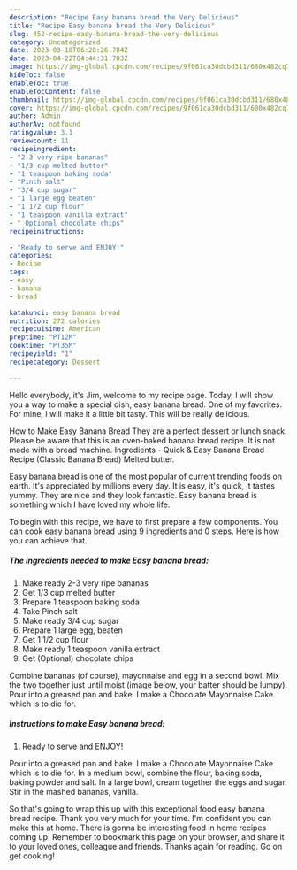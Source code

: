 ```yaml
---
description: "Recipe Easy banana bread the Very Delicious"
title: "Recipe Easy banana bread the Very Delicious"
slug: 452-recipe-easy-banana-bread-the-very-delicious
category: Uncategorized
date: 2023-03-18T06:28:26.784Z
date: 2023-04-22T04:44:31.703Z
image: https://img-global.cpcdn.com/recipes/9f061ca30dcbd311/680x482cq70/easy-banana-bread-recipe-main-photo.jpg
hideToc: false
enableToc: true
enableTocContent: false
thumbnail: https://img-global.cpcdn.com/recipes/9f061ca30dcbd311/680x482cq70/easy-banana-bread-recipe-main-photo.jpg
cover: https://img-global.cpcdn.com/recipes/9f061ca30dcbd311/680x482cq70/easy-banana-bread-recipe-main-photo.jpg
author: Admin
authorAv: notfound
ratingvalue: 3.1
reviewcount: 11
recipeingredient:
- "2-3 very ripe bananas"
- "1/3 cup melted butter"
- "1 teaspoon baking soda"
- "Pinch salt"
- "3/4 cup sugar"
- "1 large egg beaten"
- "1 1/2 cup flour"
- "1 teaspoon vanilla extract"
- " Optional chocolate chips"
recipeinstructions:

- "Ready to serve and ENJOY!"
categories:
- Recipe
tags:
- easy
- banana
- bread

katakunci: easy banana bread 
nutrition: 272 calories
recipecuisine: American
preptime: "PT12M"
cooktime: "PT35M"
recipeyield: "1"
recipecategory: Dessert

---
```



Hello everybody, it's Jim, welcome to my recipe page. Today, I will show you a way to make a special dish, easy banana bread. One of my favorites. For mine, I will make it a little bit tasty. This will be really delicious.

How to Make Easy Banana Bread They are a perfect dessert or lunch snack. Please be aware that this is an oven-baked banana bread recipe. It is not made with a bread machine. Ingredients - Quick &amp; Easy Banana Bread Recipe (Classic Banana Bread) Melted butter.

Easy banana bread is one of the most popular of current trending foods on earth. It's appreciated by millions every day. It is easy, it's quick, it tastes yummy. They are nice and they look fantastic. Easy banana bread is something which I have loved my whole life.


To begin with this recipe, we have to first prepare a few components. You can cook easy banana bread using 9 ingredients and 0 steps. Here is how you can achieve that.

<!--inarticleads1-->

##### The ingredients needed to make Easy banana bread:

1. Make ready 2-3 very ripe bananas
1. Get 1/3 cup melted butter
1. Prepare 1 teaspoon baking soda
1. Take Pinch salt
1. Make ready 3/4 cup sugar
1. Prepare 1 large egg, beaten
1. Get 1 1/2 cup flour
1. Make ready 1 teaspoon vanilla extract
1. Get  (Optional) chocolate chips


Combine bananas (of course), mayonnaise and egg in a second bowl. Mix the two together just until moist (image below, your batter should be lumpy). Pour into a greased pan and bake. I make a Chocolate Mayonnaise Cake which is to die for. 

<!--inarticleads2-->

##### Instructions to make Easy banana bread:


1. Ready to serve and ENJOY!

Pour into a greased pan and bake. I make a Chocolate Mayonnaise Cake which is to die for. In a medium bowl, combine the flour, baking soda, baking powder and salt. In a large bowl, cream together the eggs and sugar. Stir in the mashed bananas, vanilla. 

So that's going to wrap this up with this exceptional food easy banana bread recipe. Thank you very much for your time. I'm confident you can make this at home. There is gonna be interesting food in home recipes coming up. Remember to bookmark this page on your browser, and share it to your loved ones, colleague and friends. Thanks again for reading. Go on get cooking!
